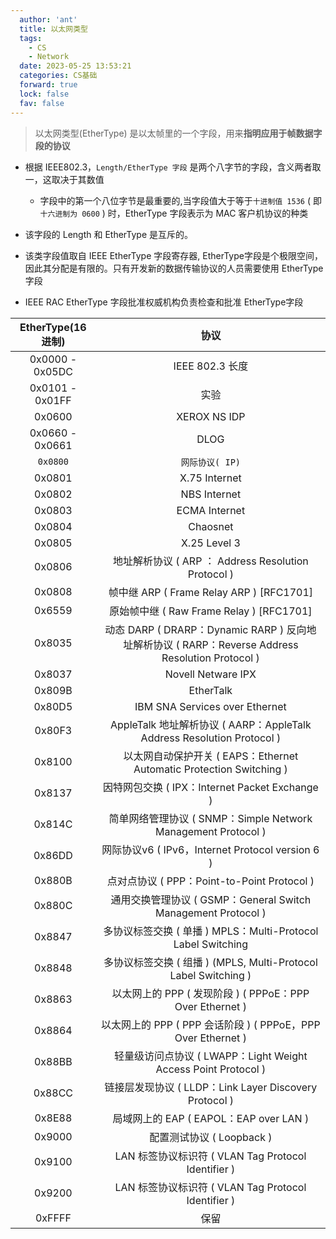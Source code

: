 ```yaml
---
  author: 'ant'
  title: 以太网类型
  tags:
    - CS
    - Network
  date: 2023-05-25 13:53:21
  categories: CS基础
  forward: true
  lock: false
  fav: false
---
```


> 以太网类型(EtherType) 是以太帧里的一个字段，用来**指明应用于帧数据字段的协议**

- 根据 IEEE802.3，`Length/EtherType 字段` 是两个八字节的字段，含义两者取一，这取决于其数值
    - 字段中的第一个八位字节是最重要的,当字段值大于等于`十进制值 1536`  ( 即 `十六进制为 0600` ) 时，EtherType 字段表示为 MAC 客户机协议的种类

- 该字段的 Length 和 EtherType 是互斥的。

- 该类字段值取自 IEEE EtherType 字段寄存器, EtherType字段是个极限空间，因此其分配是有限的。只有开发新的数据传输协议的人员需要使用 EtherType字段

- IEEE RAC EtherType 字段批准权威机构负责检查和批准 EtherType字段


| EtherType(16进制) | 协议 |
|:---------:|:----:|
|0x0000 - 0x05DC  | IEEE 802.3 长度 |
|0x0101 - 0x01FF  | 实验 |
|0x0600           | XEROX NS IDP |
|0x0660 - 0x0661  | DLOG |
|`0x0800`        | `网际协议( IP)`|
|0x0801          | X.75 Internet|
|0x0802          | NBS Internet|
|0x0803          | ECMA Internet|
|0x0804          | Chaosnet|
|0x0805          | X.25 Level 3|
|0x0806          | 地址解析协议 ( ARP ： Address Resolution Protocol ) |
|0x0808          | 帧中继 ARP  ( Frame Relay ARP )  [RFC1701] |
|0x6559          | 原始帧中继 ( Raw Frame Relay )  [RFC1701] |
|0x8035          | 动态 DARP  ( DRARP：Dynamic RARP ) 反向地址解析协议 ( RARP：Reverse Address Resolution Protocol ) |
|0x8037          | Novell Netware IPX|
|0x809B          | EtherTalk|
|0x80D5          | IBM SNA Services over Ethernet|
|0x80F3          | AppleTalk 地址解析协议 ( AARP：AppleTalk Address Resolution Protocol ) |
|0x8100          | 以太网自动保护开关 ( EAPS：Ethernet Automatic Protection Switching ) |
|0x8137          | 因特网包交换 ( IPX：Internet Packet Exchange ) |
|0x814C          | 简单网络管理协议 ( SNMP：Simple Network Management Protocol ) |
|0x86DD          | 网际协议v6  ( IPv6，Internet Protocol version 6 ) |
|0x880B          | 点对点协议 ( PPP：Point-to-Point Protocol ) |
|0x880C          | 通用交换管理协议 ( GSMP：General Switch Management Protocol ) |
|0x8847          | 多协议标签交换 ( 单播 )  MPLS：Multi-Protocol Label Switching  |
|0x8848          | 多协议标签交换 ( 组播 )  (MPLS, Multi-Protocol Label Switching ) |
|0x8863          | 以太网上的 PPP ( 发现阶段 )  ( PPPoE：PPP Over Ethernet  ) |
|0x8864          | 以太网上的 PPP ( PPP 会话阶段 )   ( PPPoE，PPP Over Ethernet ) |
|0x88BB          | 轻量级访问点协议 ( LWAPP：Light Weight Access Point Protocol ) |
|0x88CC          | 链接层发现协议 ( LLDP：Link Layer Discovery Protocol ) |
|0x8E88          | 局域网上的 EAP ( EAPOL：EAP over LAN ) |
|0x9000          | 配置测试协议 ( Loopback ) |
|0x9100          | LAN 标签协议标识符 ( VLAN Tag Protocol Identifier ) |
|0x9200          | LAN 标签协议标识符 ( VLAN Tag Protocol Identifier ) |
|0xFFFF          | 保留 |
